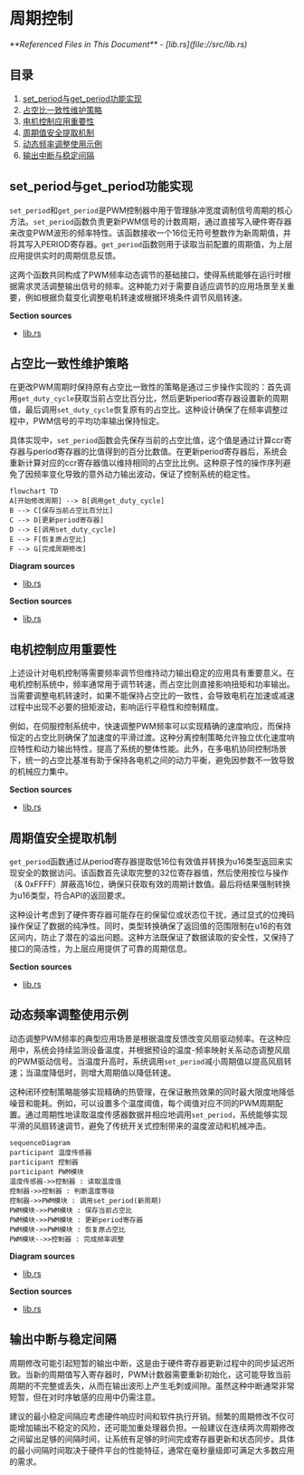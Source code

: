 # 周期控制

<cite>
**Referenced Files in This Document**   
- [lib.rs](file://src/lib.rs)
</cite>

## 目录
1. [set_period与get_period功能实现](#set_period与get_period功能实现)
2. [占空比一致性维护策略](#占空比一致性维护策略)
3. [电机控制应用重要性](#电机控制应用重要性)
4. [周期值安全提取机制](#周期值安全提取机制)
5. [动态频率调整使用示例](#动态频率调整使用示例)
6. [输出中断与稳定间隔](#输出中断与稳定间隔)

## set_period与get_period功能实现

`set_period`和`get_period`是PWM控制器中用于管理脉冲宽度调制信号周期的核心方法。`set_period`函数负责更新PWM信号的计数周期，通过直接写入硬件寄存器来改变PWM波形的频率特性。该函数接收一个16位无符号整数作为新周期值，并将其写入PERIOD寄存器。`get_period`函数则用于读取当前配置的周期值，为上层应用提供实时的周期信息反馈。

这两个函数共同构成了PWM频率动态调节的基础接口，使得系统能够在运行时根据需求灵活调整输出信号的频率。这种能力对于需要自适应调节的应用场景至关重要，例如根据负载变化调整电机转速或根据环境条件调节风扇转速。

**Section sources**
- [lib.rs](file://src/lib.rs#L161-L173)

## 占空比一致性维护策略

在更改PWM周期时保持原有占空比一致性的策略是通过三步操作实现的：首先调用`get_duty_cycle`获取当前占空比百分比，然后更新period寄存器设置新的周期值，最后调用`set_duty_cycle`恢复原有的占空比。这种设计确保了在频率调整过程中，PWM信号的平均功率输出保持恒定。

具体实现中，`set_period`函数会先保存当前的占空比值，这个值是通过计算ccr寄存器与period寄存器的比值得到的百分比数值。在更新period寄存器后，系统会重新计算对应的ccr寄存器值以维持相同的占空比比例。这种原子性的操作序列避免了因频率变化导致的意外动力输出波动，保证了控制系统的稳定性。

```mermaid
flowchart TD
A[开始修改周期] --> B[调用get_duty_cycle]
B --> C[保存当前占空比百分比]
C --> D[更新period寄存器]
D --> E[调用set_duty_cycle]
E --> F[恢复原占空比]
F --> G[完成周期修改]
```

**Diagram sources**
- [lib.rs](file://src/lib.rs#L161-L169)

**Section sources**
- [lib.rs](file://src/lib.rs#L161-L169)

## 电机控制应用重要性

上述设计对电机控制等需要频率调节但维持动力输出稳定的应用具有重要意义。在电机控制系统中，频率通常用于调节转速，而占空比则直接影响扭矩和功率输出。当需要调整电机转速时，如果不能保持占空比的一致性，会导致电机在加速或减速过程中出现不必要的扭矩波动，影响运行平稳性和控制精度。

例如，在伺服控制系统中，快速调整PWM频率可以实现精确的速度响应，而保持恒定的占空比则确保了加速度的平滑过渡。这种分离控制策略允许独立优化速度响应特性和动力输出特性，提高了系统的整体性能。此外，在多电机协同控制场景下，统一的占空比基准有助于保持各电机之间的动力平衡，避免因参数不一致导致的机械应力集中。

**Section sources**
- [lib.rs](file://src/lib.rs#L161-L169)

## 周期值安全提取机制

`get_period`函数通过从period寄存器提取低16位有效值并转换为u16类型返回来实现安全的数据访问。该函数首先读取完整的32位寄存器值，然后使用按位与操作（& 0xFFFF）屏蔽高16位，确保只获取有效的周期计数值。最后将结果强制转换为u16类型，符合API的返回要求。

这种设计考虑到了硬件寄存器可能存在的保留位或状态位干扰，通过显式的位掩码操作保证了数据的纯净性。同时，类型转换确保了返回值的范围限制在u16的有效区间内，防止了潜在的溢出问题。这种方法既保证了数据读取的安全性，又保持了接口的简洁性，为上层应用提供了可靠的周期信息。

**Section sources**
- [lib.rs](file://src/lib.rs#L173-L175)

## 动态频率调整使用示例

动态调整PWM频率的典型应用场景是根据温度反馈改变风扇驱动频率。在这种应用中，系统会持续监测设备温度，并根据预设的温度-频率映射关系动态调整风扇的PWM驱动信号。当温度升高时，系统调用`set_period`减小周期值以提高风扇转速；当温度降低时，则增大周期值以降低转速。

这种闭环控制策略能够实现精确的热管理，在保证散热效果的同时最大限度地降低噪音和能耗。例如，可以设置多个温度阈值，每个阈值对应不同的PWM周期配置。通过周期性地读取温度传感器数据并相应地调用`set_period`，系统能够实现平滑的风扇转速调节，避免了传统开关式控制带来的温度波动和机械冲击。

```mermaid
sequenceDiagram
participant 温度传感器
participant 控制器
participant PWM模块
温度传感器->>控制器 : 读取温度值
控制器->>控制器 : 判断温度等级
控制器->>PWM模块 : 调用set_period(新周期)
PWM模块->>PWM模块 : 保存当前占空比
PWM模块->>PWM模块 : 更新period寄存器
PWM模块->>PWM模块 : 恢复原占空比
PWM模块-->>控制器 : 完成频率调整
```

**Diagram sources**
- [lib.rs](file://src/lib.rs#L161-L169)

**Section sources**
- [lib.rs](file://src/lib.rs#L161-L169)

## 输出中断与稳定间隔

周期修改可能引起短暂的输出中断，这是由于硬件寄存器更新过程中的同步延迟所致。当新的周期值写入寄存器时，PWM计数器需要重新初始化，这可能导致当前周期的不完整或丢失，从而在输出波形上产生毛刺或间隙。虽然这种中断通常非常短暂，但在对时序敏感的应用中仍需注意。

建议的最小稳定间隔应考虑硬件响应时间和软件执行开销。频繁的周期修改不仅可能增加输出不稳定的风险，还可能加重处理器负担。一般建议在连续两次周期修改之间留出足够的间隔时间，让系统有足够的时间完成寄存器更新和状态同步。具体的最小间隔时间取决于硬件平台的性能特征，通常在毫秒量级即可满足大多数应用的需求。